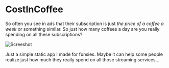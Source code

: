 # CostInCoffee
So often you see in ads that their subscription is just *the price of a coffee a week* or something similar. 
So just how many coffees a day are you really spending on all these subscriptions?

![Screeshot](https://i.imgur.com/qBiK4Go.png)

Just a simple static app I made for funsies. Maybe it can help some people realize just how much they really spend on all those
streaming services... 
